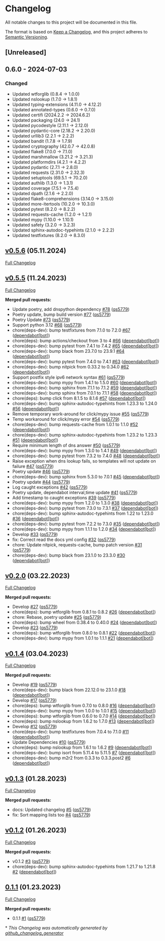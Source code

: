 # Changelog

All notable changes to this project will be documented in this file.

The format is based on [Keep a Changelog](https://keepachangelog.com/en/1.1.0/),
and this project adheres to [Semantic Versioning](https://semver.org/spec/v2.0.0.html).

## [Unreleased]

## 0.6.0 - 2024-07-03

### Changed

- Updated wtforglib (0.8.4 -> 1.0.0)
- Updated nslookup (1.7.0 -> 1.8.1)
- Updated typing-extensions (4.11.0 -> 4.12.2)
- Updated annotated-types (0.6.0 -> 0.7.0)
- Updated certifi (2024.2.2 -> 2024.6.2)
- Updated packaging (24.0 -> 24.1)
- Updated pycodestyle (2.11.1 -> 2.12.0)
- Updated pydantic-core (2.18.2 -> 2.20.0)
- Updated urllib3 (2.2.1 -> 2.2.2)
- Updated bandit (1.7.8 -> 1.7.9)
- Updated cryptography (42.0.7 -> 42.0.8)
- Updated flake8 (7.0.0 -> 7.1.0)
- Updated marshmallow (3.21.2 -> 3.21.3)
- Updated platformdirs (4.2.1 -> 4.2.2)
- Updated pydantic (2.7.1 -> 2.8.0)
- Updated requests (2.31.0 -> 2.32.3)
- Updated setuptools (69.5.1 -> 70.2.0)
- Updated authlib (1.3.0 -> 1.3.1)
- Updated coverage (7.5.1 -> 7.5.4)
- Updated dpath (2.1.6 -> 2.2.0)
- Updated flake8-comprehensions (3.14.0 -> 3.15.0)
- Updated more-itertools (10.2.0 -> 10.3.0)
- Updated pytest (8.2.0 -> 8.2.2)
- Updated requests-cache (1.2.0 -> 1.2.1)
- Updated mypy (1.10.0 -> 1.10.1)
- Updated safety (3.2.0 -> 3.2.3)
- Updated sphinx-autodoc-typehints (2.1.0 -> 2.2.2)
- Updated testfixtures (8.2.0 -> 8.3.0)

## [v0.5.6](https://github.com/wtfo-guru/dynaddrmgr/tree/v0.5.6) (05.11.2024)

[Full Changelog](https://github.com/wtfo-guru/dynaddrmgr/compare/v0.5.5...v0.5.6)

## [v0.5.5](https://github.com/wtfo-guru/dynaddrmgr/tree/v0.5.5) (11.24.2023)

[Full Changelog](https://github.com/wtfo-guru/dynaddrmgr/compare/v0.2.0...v0.5.5)

**Merged pull requests:**

- Update poetry, add dnspython dependency [\#78](https://github.com/wtfo-guru/dynaddrmgr/pull/78) ([qs5779](https://github.com/qs5779))
- Poetry update, bump build version [\#77](https://github.com/wtfo-guru/dynaddrmgr/pull/77) ([qs5779](https://github.com/qs5779))
- Poetry Update [\#73](https://github.com/wtfo-guru/dynaddrmgr/pull/73) ([qs5779](https://github.com/qs5779))
- Support python 3.12 [\#68](https://github.com/wtfo-guru/dynaddrmgr/pull/68) ([qs5779](https://github.com/qs5779))
- chore\(deps-dev\): bump testfixtures from 7.1.0 to 7.2.0 [\#67](https://github.com/wtfo-guru/dynaddrmgr/pull/67) ([dependabot[bot]](https://github.com/apps/dependabot))
- chore\(deps\): bump actions/checkout from 3 to 4 [\#66](https://github.com/wtfo-guru/dynaddrmgr/pull/66) ([dependabot[bot]](https://github.com/apps/dependabot))
- chore\(deps-dev\): bump pytest from 7.4.1 to 7.4.2 [\#65](https://github.com/wtfo-guru/dynaddrmgr/pull/65) ([dependabot[bot]](https://github.com/apps/dependabot))
- chore\(deps-dev\): bump black from 23.7.0 to 23.9.1 [\#64](https://github.com/wtfo-guru/dynaddrmgr/pull/64) ([dependabot[bot]](https://github.com/apps/dependabot))
- chore\(deps-dev\): bump pytest from 7.4.0 to 7.4.1 [\#63](https://github.com/wtfo-guru/dynaddrmgr/pull/63) ([dependabot[bot]](https://github.com/apps/dependabot))
- chore\(deps-dev\): bump nitpick from 0.33.2 to 0.34.0 [\#62](https://github.com/wtfo-guru/dynaddrmgr/pull/62) ([dependabot[bot]](https://github.com/apps/dependabot))
- Support postfix style ipv6 network syntax [\#61](https://github.com/wtfo-guru/dynaddrmgr/pull/61) ([qs5779](https://github.com/qs5779))
- chore\(deps-dev\): bump mypy from 1.4.1 to 1.5.0 [\#60](https://github.com/wtfo-guru/dynaddrmgr/pull/60) ([dependabot[bot]](https://github.com/apps/dependabot))
- chore\(deps-dev\): bump sphinx from 7.1.1 to 7.1.2 [\#59](https://github.com/wtfo-guru/dynaddrmgr/pull/59) ([dependabot[bot]](https://github.com/apps/dependabot))
- chore\(deps-dev\): bump sphinx from 7.0.1 to 7.1.1 [\#58](https://github.com/wtfo-guru/dynaddrmgr/pull/58) ([dependabot[bot]](https://github.com/apps/dependabot))
- chore\(deps\): bump click from 8.1.5 to 8.1.6 [\#57](https://github.com/wtfo-guru/dynaddrmgr/pull/57) ([dependabot[bot]](https://github.com/apps/dependabot))
- chore\(deps-dev\): bump sphinx-autodoc-typehints from 1.23.3 to 1.24.0 [\#56](https://github.com/wtfo-guru/dynaddrmgr/pull/56) ([dependabot[bot]](https://github.com/apps/dependabot))
- Remove temporary work-around for click/mypy issue [\#55](https://github.com/wtfo-guru/dynaddrmgr/pull/55) ([qs5779](https://github.com/qs5779))
- Temp workaround for click/mypy error [\#54](https://github.com/wtfo-guru/dynaddrmgr/pull/54) ([qs5779](https://github.com/qs5779))
- chore\(deps-dev\): bump requests-cache from 1.0.1 to 1.1.0 [\#52](https://github.com/wtfo-guru/dynaddrmgr/pull/52) ([dependabot[bot]](https://github.com/apps/dependabot))
- chore\(deps-dev\): bump sphinx-autodoc-typehints from 1.23.2 to 1.23.3 [\#51](https://github.com/wtfo-guru/dynaddrmgr/pull/51) ([dependabot[bot]](https://github.com/apps/dependabot))
- Require minimum length of dns answer [\#50](https://github.com/wtfo-guru/dynaddrmgr/pull/50) ([qs5779](https://github.com/qs5779))
- chore\(deps-dev\): bump mypy from 1.3.0 to 1.4.1 [\#49](https://github.com/wtfo-guru/dynaddrmgr/pull/49) ([dependabot[bot]](https://github.com/apps/dependabot))
- chore\(deps-dev\): bump pytest from 7.3.2 to 7.4.0 [\#48](https://github.com/wtfo-guru/dynaddrmgr/pull/48) ([dependabot[bot]](https://github.com/apps/dependabot))
- Raise exception when dns lookup fails, so templates will not update on failure [\#47](https://github.com/wtfo-guru/dynaddrmgr/pull/47) ([qs5779](https://github.com/qs5779))
- Poetry update [\#46](https://github.com/wtfo-guru/dynaddrmgr/pull/46) ([qs5779](https://github.com/qs5779))
- chore\(deps-dev\): bump sphinx from 5.3.0 to 7.0.1 [\#45](https://github.com/wtfo-guru/dynaddrmgr/pull/45) ([dependabot[bot]](https://github.com/apps/dependabot))
- Poetry update [\#44](https://github.com/wtfo-guru/dynaddrmgr/pull/44) ([qs5779](https://github.com/qs5779))
- Log caught exceptions [\#42](https://github.com/wtfo-guru/dynaddrmgr/pull/42) ([qs5779](https://github.com/qs5779))
- Poetry update, dependabot interval,time update [\#41](https://github.com/wtfo-guru/dynaddrmgr/pull/41) ([qs5779](https://github.com/qs5779))
- Add timestamp to caught exceptions [\#39](https://github.com/wtfo-guru/dynaddrmgr/pull/39) ([qs5779](https://github.com/qs5779))
- chore\(deps-dev\): bump mypy from 1.2.0 to 1.3.0 [\#38](https://github.com/wtfo-guru/dynaddrmgr/pull/38) ([dependabot[bot]](https://github.com/apps/dependabot))
- chore\(deps-dev\): bump pytest from 7.3.0 to 7.3.1 [\#37](https://github.com/wtfo-guru/dynaddrmgr/pull/37) ([dependabot[bot]](https://github.com/apps/dependabot))
- chore\(deps-dev\): bump sphinx-autodoc-typehints from 1.22 to 1.23.0 [\#36](https://github.com/wtfo-guru/dynaddrmgr/pull/36) ([dependabot[bot]](https://github.com/apps/dependabot))
- chore\(deps-dev\): bump pytest from 7.2.2 to 7.3.0 [\#35](https://github.com/wtfo-guru/dynaddrmgr/pull/35) ([dependabot[bot]](https://github.com/apps/dependabot))
- chore\(deps-dev\): bump mypy from 1.1.1 to 1.2.0 [\#34](https://github.com/wtfo-guru/dynaddrmgr/pull/34) ([dependabot[bot]](https://github.com/apps/dependabot))
- Develop [\#33](https://github.com/wtfo-guru/dynaddrmgr/pull/33) ([qs5779](https://github.com/qs5779))
- fix: Correct read the docs yml config [\#32](https://github.com/wtfo-guru/dynaddrmgr/pull/32) ([qs5779](https://github.com/qs5779))
- chore: Update nitpick, requests-cache, bump patch version [\#31](https://github.com/wtfo-guru/dynaddrmgr/pull/31) ([qs5779](https://github.com/qs5779))
- chore\(deps-dev\): bump black from 23.1.0 to 23.3.0 [\#30](https://github.com/wtfo-guru/dynaddrmgr/pull/30) ([dependabot[bot]](https://github.com/apps/dependabot))

## [v0.2.0](https://github.com/wtfo-guru/dynaddrmgr/tree/v0.2.0) (03.22.2023)

[Full Changelog](https://github.com/wtfo-guru/dynaddrmgr/compare/v0.1.4...v0.2.0)

**Merged pull requests:**

- Develop [\#27](https://github.com/wtfo-guru/dynaddrmgr/pull/27) ([qs5779](https://github.com/qs5779))
- chore\(deps\): bump wtforglib from 0.8.1 to 0.8.2 [\#26](https://github.com/wtfo-guru/dynaddrmgr/pull/26) ([dependabot[bot]](https://github.com/apps/dependabot))
- chore: Rebase, poetry update [\#25](https://github.com/wtfo-guru/dynaddrmgr/pull/25) ([qs5779](https://github.com/qs5779))
- chore\(deps\): bump wheel from 0.38.4 to 0.40.0 [\#24](https://github.com/wtfo-guru/dynaddrmgr/pull/24) ([dependabot[bot]](https://github.com/apps/dependabot))
- Develop [\#23](https://github.com/wtfo-guru/dynaddrmgr/pull/23) ([qs5779](https://github.com/qs5779))
- chore\(deps\): bump wtforglib from 0.8.0 to 0.8.1 [\#22](https://github.com/wtfo-guru/dynaddrmgr/pull/22) ([dependabot[bot]](https://github.com/apps/dependabot))
- chore\(deps-dev\): bump mypy from 1.0.1 to 1.1.1 [\#21](https://github.com/wtfo-guru/dynaddrmgr/pull/21) ([dependabot[bot]](https://github.com/apps/dependabot))

## [v0.1.4](https://github.com/wtfo-guru/dynaddrmgr/tree/v0.1.4) (03.04.2023)

[Full Changelog](https://github.com/wtfo-guru/dynaddrmgr/compare/v0.1.3...v0.1.4)

**Merged pull requests:**

- Develop [\#19](https://github.com/wtfo-guru/dynaddrmgr/pull/19) ([qs5779](https://github.com/qs5779))
- chore\(deps-dev\): bump black from 22.12.0 to 23.1.0 [\#18](https://github.com/wtfo-guru/dynaddrmgr/pull/18) ([dependabot[bot]](https://github.com/apps/dependabot))
- Develop [\#17](https://github.com/wtfo-guru/dynaddrmgr/pull/17) ([qs5779](https://github.com/qs5779))
- chore\(deps\): bump wtforglib from 0.7.0 to 0.8.0 [\#16](https://github.com/wtfo-guru/dynaddrmgr/pull/16) ([dependabot[bot]](https://github.com/apps/dependabot))
- chore\(deps-dev\): bump mypy from 1.0.0 to 1.0.1 [\#15](https://github.com/wtfo-guru/dynaddrmgr/pull/15) ([dependabot[bot]](https://github.com/apps/dependabot))
- chore\(deps\): bump wtforglib from 0.6.0 to 0.7.0 [\#14](https://github.com/wtfo-guru/dynaddrmgr/pull/14) ([dependabot[bot]](https://github.com/apps/dependabot))
- chore\(deps\): bump nslookup from 1.6.2 to 1.7.0 [\#13](https://github.com/wtfo-guru/dynaddrmgr/pull/13) ([dependabot[bot]](https://github.com/apps/dependabot))
- Develop [\#12](https://github.com/wtfo-guru/dynaddrmgr/pull/12) ([qs5779](https://github.com/qs5779))
- chore\(deps-dev\): bump testfixtures from 7.0.4 to 7.1.0 [\#11](https://github.com/wtfo-guru/dynaddrmgr/pull/11) ([dependabot[bot]](https://github.com/apps/dependabot))
- Update Dependencies [\#10](https://github.com/wtfo-guru/dynaddrmgr/pull/10) ([qs5779](https://github.com/qs5779))
- chore\(deps\): bump nslookup from 1.6.1 to 1.6.2 [\#9](https://github.com/wtfo-guru/dynaddrmgr/pull/9) ([dependabot[bot]](https://github.com/apps/dependabot))
- chore\(deps-dev\): bump isort from 5.11.4 to 5.11.5 [\#7](https://github.com/wtfo-guru/dynaddrmgr/pull/7) ([dependabot[bot]](https://github.com/apps/dependabot))
- chore\(deps-dev\): bump m2r2 from 0.3.3 to 0.3.3.post2 [\#6](https://github.com/wtfo-guru/dynaddrmgr/pull/6) ([dependabot[bot]](https://github.com/apps/dependabot))

## [v0.1.3](https://github.com/wtfo-guru/dynaddrmgr/tree/v0.1.3) (01.28.2023)

[Full Changelog](https://github.com/wtfo-guru/dynaddrmgr/compare/v0.1.2...v0.1.3)

**Merged pull requests:**

- docs: Updated changelog [\#5](https://github.com/wtfo-guru/dynaddrmgr/pull/5) ([qs5779](https://github.com/qs5779))
- fix: Sort mapping lists too [\#4](https://github.com/wtfo-guru/dynaddrmgr/pull/4) ([qs5779](https://github.com/qs5779))

## [v0.1.2](https://github.com/wtfo-guru/dynaddrmgr/tree/v0.1.2) (01.26.2023)

[Full Changelog](https://github.com/wtfo-guru/dynaddrmgr/compare/0.1.1...v0.1.2)

**Merged pull requests:**

- v0.1.2 [\#3](https://github.com/wtfo-guru/dynaddrmgr/pull/3) ([qs5779](https://github.com/qs5779))
- chore\(deps-dev\): bump sphinx-autodoc-typehints from 1.21.7 to 1.21.8 [\#2](https://github.com/wtfo-guru/dynaddrmgr/pull/2) ([dependabot[bot]](https://github.com/apps/dependabot))

## [0.1.1](https://github.com/wtfo-guru/dynaddrmgr/tree/0.1.1) (01.23.2023)

[Full Changelog](https://github.com/wtfo-guru/dynaddrmgr/compare/bc48555795adff945b77471685154a828d27de21...0.1.1)

**Merged pull requests:**

- 0.1.1 [\#1](https://github.com/wtfo-guru/dynaddrmgr/pull/1) ([qs5779](https://github.com/qs5779))

\* *This Changelog was automatically generated by [github_changelog_generator](https://github.com/github-changelog-generator/github-changelog-generator)*
